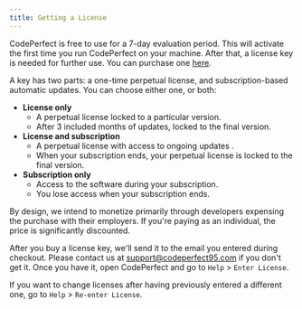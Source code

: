 ```yaml
---
title: Getting a License
---
```


CodePerfect is free to use for a 7-day evaluation period. This will activate the
first time you run CodePerfect on your machine. After that, a license key is
needed for further use. You can purchase one
[here](https://codeperfect95.com/buy).

A key has two parts: a one-time perpetual license, and
subscription-based automatic updates. You can choose either one, or both:

- **License only**
  - A perpetual license locked to a particular version.
  - After 3 included months of updates, locked to the final version.
- **License and subscription**
  - A perpetual license with access to ongoing updates .
  - When your subscription ends, your perpetual license is locked to the final
    version.
- **Subscription only**
  - Access to the software during your subscription.
  - You lose access when your subscription ends.

By design, we intend to monetize primarily through developers expensing the
purchase with their employers. If you're paying as an individual, the price is
significantly discounted.

After you buy a license key, we'll send it to the email you entered during
checkout. Please contact us at
[support@codeperfect95.com](mailto:support@codeperfect95.com) if you don't get
it. Once you have it, open CodePerfect and go to `Help` &gt; `Enter License`.

If you want to change licenses after having previously entered a different one,
go to `Help` &gt; `Re-enter License`.
